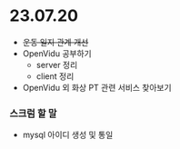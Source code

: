 # 23.07.20
- ~~운동 일지 관계 개선~~
- OpenVidu 공부하기
  - server 정리
  - client 정리
- OpenVidu 외 화상 PT 관련 서비스 찾아보기

### 스크럼 할 말
- mysql 아이디 생성 및 통일